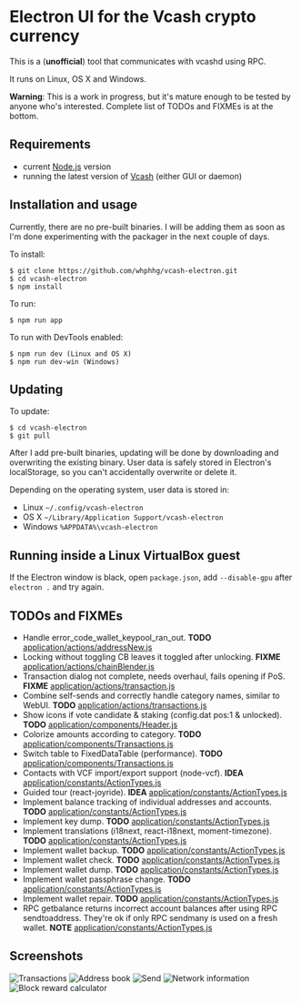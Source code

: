 # Electron UI for the Vcash crypto currency

This is a (**unofficial**) tool that communicates with vcashd using RPC.

It runs on Linux, OS X and Windows.

**Warning**: This is a work in progress, but it's mature enough to be tested by anyone who's interested. Complete list of TODOs and FIXMEs is at the bottom.

## Requirements

* current [Node.js](https://nodejs.org/en/download/current/) version
* running the latest version of [Vcash](https://v.cash/wallets.php) (either GUI or daemon)

## Installation and usage

Currently, there are no pre-built binaries. I will be adding them as soon as I'm done experimenting with the packager in the next couple of days.

To install:

    $ git clone https://github.com/whphhg/vcash-electron.git
    $ cd vcash-electron
    $ npm install

To run:

    $ npm run app

To run with DevTools enabled:

    $ npm run dev (Linux and OS X)
    $ npm run dev-win (Windows)

## Updating

To update:

    $ cd vcash-electron
    $ git pull

After I add pre-built binaries, updating will be done by downloading and overwriting the existing binary. User data is safely stored in Electron's localStorage, so you can't accidentally overwrite or delete it.

Depending on the operating system, user data is stored in:
- Linux `~/.config/vcash-electron`
- OS X `~/Library/Application Support/vcash-electron`
- Windows `%APPDATA%\vcash-electron`

## Running inside a Linux VirtualBox guest

If the Electron window is black, open `package.json`, add `--disable-gpu` after `electron .` and try again.

## TODOs and FIXMEs

- Handle error_code_wallet_keypool_ran_out. __TODO__ [application/actions/addressNew.js](application/actions/addressNew.js)
- Locking without toggling CB leaves it toggled after unlocking. __FIXME__ [application/actions/chainBlender.js](application/actions/chainBlender.js)
- Transaction dialog not complete, needs overhaul, fails opening if PoS. __FIXME__ [application/actions/transaction.js](application/actions/transaction.js)
- Combine self-sends and correctly handle category names, similar to WebUI. __TODO__ [application/actions/transactions.js](application/actions/transactions.js)
- Show icons if vote candidate & staking (config.dat pos:1 & unlocked). __TODO__ [application/components/Header.js](application/components/Header.js)
- Colorize amounts according to category. __TODO__ [application/components/Transactions.js](application/components/Transactions.js)
- Switch table to FixedDataTable (performance). __TODO__ [application/components/Transactions.js](application/components/Transactions.js)
- Contacts with VCF import/export support (node-vcf). __IDEA__ [application/constants/ActionTypes.js](application/constants/ActionTypes.js)
- Guided tour (react-joyride). __IDEA__ [application/constants/ActionTypes.js](application/constants/ActionTypes.js)
- Implement balance tracking of individual addresses and accounts. __TODO__ [application/constants/ActionTypes.js](application/constants/ActionTypes.js)
- Implement key dump. __TODO__ [application/constants/ActionTypes.js](application/constants/ActionTypes.js)
- Implement translations (i18next, react-i18next, moment-timezone). __TODO__ [application/constants/ActionTypes.js](application/constants/ActionTypes.js)
- Implement wallet backup. __TODO__ [application/constants/ActionTypes.js](application/constants/ActionTypes.js)
- Implement wallet check. __TODO__ [application/constants/ActionTypes.js](application/constants/ActionTypes.js)
- Implement wallet dump. __TODO__ [application/constants/ActionTypes.js](application/constants/ActionTypes.js)
- Implement wallet passphrase change. __TODO__ [application/constants/ActionTypes.js](application/constants/ActionTypes.js)
- Implement wallet repair. __TODO__ [application/constants/ActionTypes.js](application/constants/ActionTypes.js)
- RPC getbalance returns incorrect account balances after using RPC sendtoaddress. They're ok if only RPC sendmany is used on a fresh wallet. __NOTE__ [application/constants/ActionTypes.js](application/constants/ActionTypes.js)

## Screenshots

![Transactions](http://i.imgur.com/F4LqzRg.png)
![Address book](http://i.imgur.com/IzC89TE.png)
![Send](http://i.imgur.com/BmItZ1t.png)
![Network information](http://i.imgur.com/blfJXfD.png)
![Block reward calculator](http://i.imgur.com/x3ziJQO.png)
